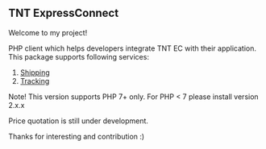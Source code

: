 ## TNT ExpressConnect

Welcome to my project!

PHP client which helps developers integrate TNT EC with their application.
This package supports following services:
1. [Shipping](https://github.com/200MPH/tnt/blob/develop/docs/Shipping/howTo.md)
2. [Tracking](https://github.com/200MPH/tnt/blob/develop/docs/Tracking/howTo.md)

Note! This version supports PHP 7+ only.
For PHP < 7 please install version 2.x.x

Price quotation is still under development.

Thanks for interesting and contribution :)
